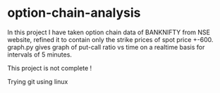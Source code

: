 # option-chain-analysis
In this project I have taken option chain data of BANKNIFTY from NSE website, refined it to contain only the strike prices of spot price +-600.
graph.py gives graph of put-call ratio vs time on a realtime basis for intervals of 5 minutes.

This project is not complete !

Trying git using linux
